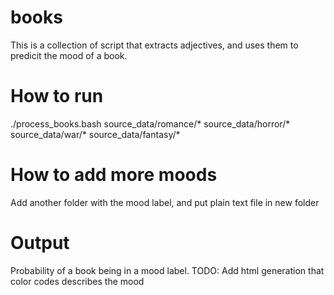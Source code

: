 # books
This is a collection of script that extracts adjectives, and uses them to predicit the mood of a book. 

# How to run
./process_books.bash source_data/romance/* source_data/horror/* source_data/war/* source_data/fantasy/*

# How to add more moods
Add another folder with the mood label, and put plain text file in new folder

# Output
Probability of a book being in a mood label.
TODO: Add html generation that color codes describes the mood 